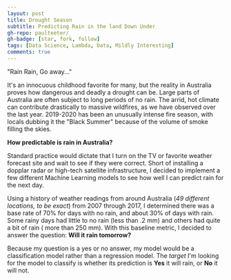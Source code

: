 ```yaml
---
layout: post
title: Drought Season
subtitle: Predicting Rain in the land Down Under
gh-repo: paulteeter/
gh-badge: [star, fork, follow]
tags: [Data Science, Lambda, Data, Mildly Interesting]
comments: true
---
```


"Rain Rain, Go away..."

It's an innocuous childhood favorite for many, but the reality in Australia proves how dangerous and deadly a drought can be. Large parts of Australia are often
subject to long periods of no rain. The arrid, hot climate can contribute drastically to massive wildfires, as we have observed over the last year. 2019-2020
has been an unusually intense fire season, with locals dubbing it the "Black Summer" because of the volume of smoke filling the skies.

**How predictable is rain in Australia?**

Standard practice would dictate that I turn on the TV or favorite weather forecast site and wait to see if they were correct.
Short of installing a dopplar radar or high-tech satellite infrastructure, I decided to implement a few different Machine Learning models to see how well I can predict rain for the next day.

Using a history of weather readings from around Australia (*49 different locations, to be exact*) from 2007 through 2017, I determined there was a base rate of 70% for days with no rain, and about 30% of days with rain. Some rainy days had little to no rain (less than .2 mm) and others had quite a bit of rain ( more than 250 mm). With this baseline metric, I decided to answer the question: **Will it rain tomorrow?**

Because my question is a yes or no answer, my model would be a classification model rather than a regression model. The *target* I'm looking for the model to classify is whether its prediction is **Yes** it will rain, or **No** it will not.



